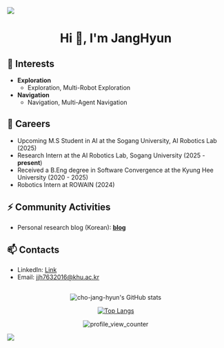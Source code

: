 <div>
<img src="https://capsule-render.vercel.app/api?type=waving&color=BDBDC8&height=80&section=header" />

<h1 align="center">Hi 👋, I'm JangHyun</h1>

## 🌱 Interests
- **Exploration**
  - Exploration, Multi-Robot Exploration
- **Navigation**
  - Navigation, Multi-Agent Navigation


## 🔭 Careers
- Upcoming  M.S Student in AI at the Sogang University, AI Robotics Lab (2025)
- Research Intern at the AI Robotics Lab, Sogang University (2025 - **present**)
- Received a B.Eng degree in Software Convergence at the Kyung Hee University (2020 - 2025)
- Robotics Intern at ROWAIN (2024)


## ⚡ Community Activities
- Personal research blog (Korean): [**blog**](https://priceless-hyun.tistory.com/)


## 📫 Contacts
- LinkedIn: [Link](https://www.linkedin.com/in/janghyun-cho/)
- Email: jjh7632016@khu.ac.kr


##

<div align="center">

  ![cho-jang-hyun's GitHub stats](https://github-readme-stats.vercel.app/api?username=cho-jang-hyun&count_private=true&show_icons=true)

  [![Top Langs](https://github-readme-stats.vercel.app/api/top-langs/?username=cho-jang-hyun&exclude_repo=cho-jang-hyun.github.io,cho-jang-hyun.github.io-legacyblog_source,cho-jang-hyun,&layout=compact)](https://github.com/anuraghazra/github-readme-stats)

  ![profile_view_counter](https://komarev.com/ghpvc/?username=cho-jang-hyun)
</div>

<img src="https://capsule-render.vercel.app/api?type=waving&color=BDBDC8&height=80&section=footer" />
</div>

